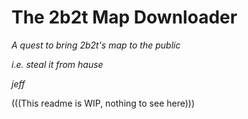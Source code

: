 # The 2b2t Map Downloader

*A quest to bring 2b2t's map to the public*

*i.e. steal it from hause*

*jeff*

(((This readme is WIP, nothing to see here)))
